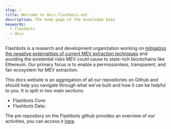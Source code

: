 ```yaml
---
slug: /
title: Welcome to docs.flashbots.net
description: The home page of the knowledge base
keywords:
  - flashbots
  - docs
---
```


Flashbots is a research and development organization working on [mitigating the negative externalities of current MEV extraction techniques](https://medium.com/flashbots/frontrunning-the-mev-crisis-40629a613752) and avoiding the existential risks MEV could cause to state-rich blockchains like Ethereum. Our primary focus is to enable a permissionless, transparent, and fair ecosystem for MEV extraction.

This docs website is an aggregation of all our repositories on Github and should help you navigate through what we've built and how it can be helpful to you. It is split in two main sections:
* Flashbots Core:
* Flashbots Data:

The pm repository on the Flashbots github provides an overview of our activities, you can access it [here](https://github.com/flashbots/pm).


